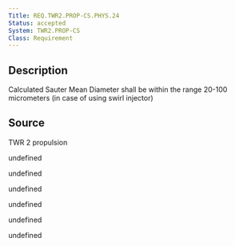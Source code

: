 ```yaml
---
Title: REQ.TWR2.PROP-CS.PHYS.24
Status: accepted
System: TWR2.PROP-CS
Class: Requirement
---
```


## Description

Calculated Sauter Mean Diameter shall be within the range 20-100 micrometers (in case of using swirl injector)

## Source

TWR 2 propulsion


undefined

undefined

undefined

undefined

undefined

undefined